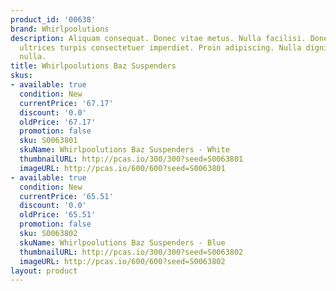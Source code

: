 ```yaml
---
product_id: '00638'
brand: Whirlpoolutions
description: Aliquam consequat. Donec vitae metus. Nulla facilisi. Donec sed ipsum
  ultrices turpis consectetuer imperdiet. Proin adipiscing. Nulla dignissim posuere
  nulla.
title: Whirlpoolutions Baz Suspenders
skus:
- available: true
  condition: New
  currentPrice: '67.17'
  discount: '0.0'
  oldPrice: '67.17'
  promotion: false
  sku: S0063801
  skuName: Whirlpoolutions Baz Suspenders - White
  thumbnailURL: http://pcas.io/300/300?seed=S0063801
  imageURL: http://pcas.io/600/600?seed=S0063801
- available: true
  condition: New
  currentPrice: '65.51'
  discount: '0.0'
  oldPrice: '65.51'
  promotion: false
  sku: S0063802
  skuName: Whirlpoolutions Baz Suspenders - Blue
  thumbnailURL: http://pcas.io/300/300?seed=S0063802
  imageURL: http://pcas.io/600/600?seed=S0063802
layout: product
---
```

